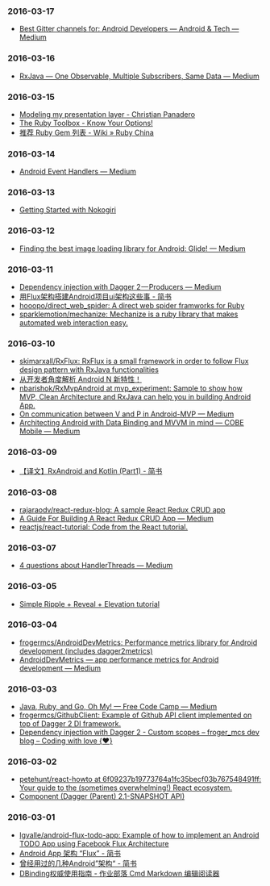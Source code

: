### 2016-03-17<br>
+ [Best Gitter channels for: Android Developers — Android & Tech — Medium](https://medium.com/android-news/best-gitter-channels-for-android-developers-fa9c786a20a#.qrqaa1521)<br>

### 2016-03-16<br>
+ [RxJava — One Observable, Multiple Subscribers, Same Data — Medium](https://medium.com/@p.tournaris/rxjava-one-observable-multiple-subscribers-7bf497646675#.cvpch28zh)<br>

### 2016-03-15<br>
+ [Modeling my presentation layer - Christian Panadero](http://panavtec.me/modeling-presentation-layer/)<br>
+ [The Ruby Toolbox - Know Your Options!](https://www.ruby-toolbox.com/)<br>
+ [推荐 Ruby Gem 列表 - Wiki » Ruby China](https://ruby-china.org/wiki/gems)<br>

### 2016-03-14<br>
+ [Android Event Handlers — Medium](https://medium.com/@charlesdrews/android-event-handlers-f3681a3c3d8a#.4v7qxaz9f)<br>

### 2016-03-13<br>
+ [Getting Started with Nokogiri](https://blog.engineyard.com/2010/getting-started-with-nokogiri)<br>

### 2016-03-12<br>
+ [Finding the best image loading library for Android: Glide! — Medium](https://medium.com/@StenSuitsev/finding-the-best-image-loading-library-for-android-glide-babb450a36b9#.791pcaa6t)<br>

### 2016-03-11<br>
+ [Dependency injection with Dagger 2 — Producers — Medium](https://medium.com/@froger_mcs/dependency-injection-with-dagger-2-producers-c424ddc60ba3#.pf3sxerex)<br>
+ [用Flux架构搭建Android项目ui架构这些事 - 简书](http://www.jianshu.com/p/4b755df66a97)<br>
+ [hooopo/direct_web_spider: A direct web spider framworks for Ruby](https://github.com/hooopo/direct_web_spider)<br>
+ [sparklemotion/mechanize: Mechanize is a ruby library that makes automated web interaction easy.](https://github.com/sparklemotion/mechanize)<br>

### 2016-03-10<br>
+ [skimarxall/RxFlux: RxFlux is a small framework in order to follow Flux design pattern with RxJava functionalities](https://github.com/skimarxall/RxFlux)<br>
+ [从开发者角度解析 Android N 新特性！](http://gank.io/post/56e0b83c67765963436fcb94)<br>
+ [nbarishok/RxMvpAndroid at mvp_experiment: Sample to show how MVP, Clean Architecture and RxJava can help you in building Android App.](https://github.com/nbarishok/RxMvpAndroid/tree/mvp_experiment)<br>
+ [On communication between V and P in Android-MVP — Medium](https://medium.com/@nbarishok/on-communication-between-v-and-p-in-android-mvp-16caf773e1a5#.1inrqke6o)<br>
+ [Architecting Android with Data Binding and MVVM in mind — COBE Mobile — Medium](https://medium.com/cobe-mobile/architecting-android-with-data-binding-and-mvvm-in-mind-8874bbec0b0d#.in0gmo6sp)<br>

### 2016-03-09<br>
+ [【译文】RxAndroid and Kotlin (Part1) - 简书](http://www.jianshu.com/p/5a730187c8ff)<br>

### 2016-03-08<br>
+ [rajaraodv/react-redux-blog: A sample React Redux CRUD app](https://github.com/rajaraodv/react-redux-blog)<br>
+ [A Guide For Building A React Redux CRUD App — Medium](https://medium.com/@rajaraodv/a-guide-for-building-a-react-redux-crud-app-7fe0b8943d0f#.33xa21ugv)<br>
+ [reactjs/react-tutorial: Code from the React tutorial.](https://github.com/reactjs/react-tutorial)<br>

### 2016-03-07<br>
+ [4 questions about HandlerThreads — Medium](https://medium.com/@ali.muzaffar/have-you-read-my-article-on-using-concurrency-to-improve-performance-9bc8420e247#.np2o1gog4)<br>

### 2016-03-05<br>
+ [Simple Ripple + Reveal + Elevation tutorial](http://trickyandroid.com/simple-ripple-reveal-elevation-tutorial/)<br>

### 2016-03-04<br>
+ [frogermcs/AndroidDevMetrics: Performance metrics library for Android development (includes dagger2metrics)](https://github.com/frogermcs/androiddevmetrics)<br>
+ [AndroidDevMetrics — app performance metrics for Android development — Medium](https://medium.com/@froger_mcs/androiddevmetrics-app-performance-metrics-for-android-development-eb854dfd9712#.rucgtjs4i)<br>

### 2016-03-03<br>
+ [Java, Ruby, and Go, Oh My! — Free Code Camp — Medium](https://medium.freecodecamp.com/java-ruby-and-go-oh-my-6b5577ba2bc2#.5n6x84tuq)<br>
+ [frogermcs/GithubClient: Example of Github API client implemented on top of Dagger 2 DI framework.](https://github.com/frogermcs/GithubClient)<br>
+ [Dependency injection with Dagger 2 - Custom scopes – froger_mcs dev blog – Coding with love {❤️}](http://frogermcs.github.io/dependency-injection-with-dagger-2-custom-scopes/)<br>

### 2016-03-02<br>
+ [petehunt/react-howto at 6f09237b19773764a1fc35becf03b767548491ff: Your guide to the (sometimes overwhelming!) React ecosystem.](https://github.com/petehunt/react-howto/tree/6f09237b19773764a1fc35becf03b767548491ff)<br>
+ [Component (Dagger (Parent) 2.1-SNAPSHOT API)](http://google.github.io/dagger/api/latest/dagger/Component.html)<br>

### 2016-03-01<br>
+ [lgvalle/android-flux-todo-app: Example of how to implement an Android TODO App using Facebook Flux Architecture](https://github.com/lgvalle/android-flux-todo-app)<br>
+ [Android App 架构 “Flux” - 简书](http://www.jianshu.com/p/918719151e72)<br>
+ [曾经用过的几种Android”架构“ - 简书](http://www.jianshu.com/p/e7b6ff1bc360)<br>
+ [DBinding权威使用指南 - 作业部落 Cmd Markdown 编辑阅读器](https://www.zybuluo.com/shark0017/note/256112)<br>

